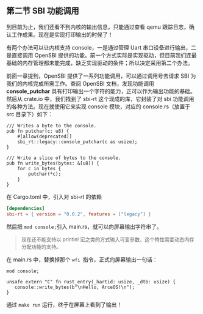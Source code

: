 ## 第二节 SBI 功能调用



到目前为止，我们还看不到内核的输出信息，只能通过查看 qemu 跟踪日志，确认工作成果。现在是实现打印输出的时候了！

有两个办法可以让内核支持 console，一是通过管理 Uart 串口设备进行输出，二是直接调用 OpenSBI 提供的功能。前一个方式实际是实现驱动，但目前我们连最基础的内存管理都未能完成，缺乏实现驱动的条件；所以决定采用第二个办法。

前面一章提到，OpenSBI 提供了一系列功能调用，可以通过调用号去请求 SBI 为我们的内核完成所需工作。查阅 OpenSBI 文档，发现功能调用 **console_putchar** 具有打印输出一个字符的能力，正可以作为输出功能的基础。然后从 crate.io 中，我们找到了 sbi-rt 这个现成的库，它封装了对 sbi 功能调用的各种方法。现在就使用它来实现 console 模块，对应的 console.rs（放置于 src 目录下）如下：

```rust,ignore
/// Writes a byte to the console.
pub fn putchar(c: u8) {
    #[allow(deprecated)]
    sbi_rt::legacy::console_putchar(c as usize);
}

/// Write a slice of bytes to the console.
pub fn write_bytes(bytes: &[u8]) {
    for c in bytes {
        putchar(*c);
    }
}
```

在 Cargo.toml 中，引入对 sbi-rt 的依赖

```toml
[dependencies]
sbi-rt = { version = "0.0.2", features = ["legacy"] }
```

然后把 `mod console;`引入 main.rs，就可以向屏幕输出字符串了。

> <font size=2>现在还不能支持以 println! 宏之类的方式输入可变参数，这个特性需要动态内存分配功能的支持。</font>

在 main.rs 中，替换掉那个 `wfi `指令，正式向屏幕输出一句话：

```rust,ignore
mod console;

unsafe extern "C" fn rust_entry(_hartid: usize, _dtb: usize) {
   console::write_bytes(b"\nHello, ArceOS!\n");
}
```

通过 `make run` 运行，终于在屏幕上看到了输出！





<script src="https://utteranc.es/client.js"
        repo="OSLearning365/blog-issues"
        issue-term="pathname"
        theme="github-light"
        crossorigin="anonymous"
        async>
</script>
